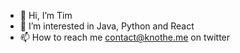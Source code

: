 - 👋 Hi, I’m Tim
- 🌱 I’m interested in Java, Python and React
- 📫 How to reach me contact@knothe.me on twitter

<!---
tym21/tym21 is a ✨ special ✨ repository because its `README.md` (this file) appears on your GitHub profile.
You can click the Preview link to take a look at your changes.
--->
